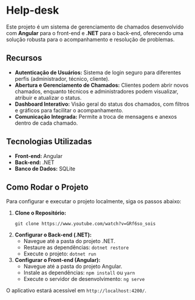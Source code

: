 <h1>Help-desk</h1>
        <p>Este projeto é um sistema de gerenciamento de chamados desenvolvido com <strong>Angular</strong> para o front-end e <strong>.NET</strong> para o back-end, oferecendo uma solução robusta para o acompanhamento e resolução de problemas.</p>

   <h2>Recursos</h2>
        <ul>
            <li><strong>Autenticação de Usuários:</strong> Sistema de login seguro para diferentes perfis (administrador, técnico, cliente).</li>
            <li><strong>Abertura e Gerenciamento de Chamados:</strong> Clientes podem abrir novos chamados, enquanto técnicos e administradores podem visualizar, atribuir e atualizar o status.</li>
            <li><strong>Dashboard Interativo:</strong> Visão geral do status dos chamados, com filtros e gráficos para facilitar o acompanhamento.</li>
            <li><strong>Comunicação Integrada:</strong> Permite a troca de mensagens e anexos dentro de cada chamado.</li>
        </ul>

   <h2>Tecnologias Utilizadas</h2>
        <ul>
            <li><strong>Front-end:</strong> Angular</li>
            <li><strong>Back-end:</strong> .NET</li>
            <li><strong>Banco de Dados:</strong> SQLite</li>
        </ul>

   <h2>Como Rodar o Projeto</h2>
        <p>Para configurar e executar o projeto localmente, siga os passos abaixo:</p>
        <ol>
            <li><strong>Clone o Repositório:</strong>
                <pre><code>git clone https://www.youtube.com/watch?v=GRf6so_sois</code></pre>
            </li>
            <li><strong>Configurar o Back-end (.NET):</strong>
                <ul>
                    <li>Navegue até a pasta do projeto .NET.</li>
                    <li>Restaure as dependências: <code>dotnet restore</code></li>
                    <li>Execute o projeto: <code>dotnet run</code></li>
                </ul>
            </li>
            <li><strong>Configurar o Front-end (Angular):</strong>
                <ul>
                    <li>Navegue até a pasta do projeto Angular.</li>
                    <li>Instale as dependências: <code>npm install</code> ou <code>yarn</code></li>
                    <li>Execute o servidor de desenvolvimento: <code>ng serve</code></li>
                </ul>
            </li>
        </ol>
        <p>O aplicativo estará acessível em <code>http://localhost:4200/</code>.</p>
    </div>
